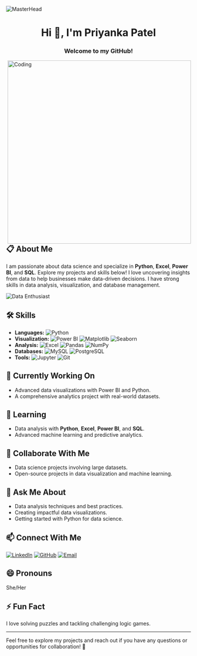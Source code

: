 ![MasterHead](https://user-images.githubusercontent.com/70682152/196581060-0e3cc3d2-93e3-4108-82ea-920de5bcece4.gif)
<h1 align="center">Hi 👋, I'm Priyanka Patel</h1>
<h3 align="center">Welcome to my GitHub!</h3>
<img align="right" alt="Coding" width="500" src="https://user-images.githubusercontent.com/74038190/212741999-016fddbd-617a-4448-8042-0ecf907aea25.gif">

## 📋 About Me
I am passionate about data science and specialize in **Python**, **Excel**, **Power BI**, and **SQL**. Explore my projects and skills below!
I love uncovering insights from data to help businesses make data-driven decisions. I have strong skills in data analysis, visualization, and database management.

![Data Enthusiast](https://example.com/data-enthusiast.jpg)

## 🛠️ Skills

- **Languages:** 
  ![Python](https://img.shields.io/badge/Python-3776AB?style=flat&logo=python&logoColor=white)
- **Visualization:** 
  ![Power BI](https://img.shields.io/badge/Power%20BI-F2C811?style=flat&logo=power-bi&logoColor=black) 
  ![Matplotlib](https://img.shields.io/badge/Matplotlib-007ACC?style=flat&logo=plotly&logoColor=white)
  ![Seaborn](https://img.shields.io/badge/Seaborn-3776AB?style=flat&logo=python&logoColor=white)
- **Analysis:** 
  ![Excel](https://img.shields.io/badge/Excel-217346?style=flat&logo=microsoft-excel&logoColor=white)
  ![Pandas](https://img.shields.io/badge/Pandas-150458?style=flat&logo=pandas&logoColor=white)
  ![NumPy](https://img.shields.io/badge/NumPy-013243?style=flat&logo=numpy&logoColor=white)
- **Databases:** 
  ![MySQL](https://img.shields.io/badge/MySQL-4479A1?style=flat&logo=mysql&logoColor=white)
  ![PostgreSQL](https://img.shields.io/badge/PostgreSQL-336791?style=flat&logo=postgresql&logoColor=white)
- **Tools:** 
  ![Jupyter](https://img.shields.io/badge/Jupyter-F37626?style=flat&logo=jupyter&logoColor=white)
  ![Git](https://img.shields.io/badge/Git-F05032?style=flat&logo=git&logoColor=white)

## 🔭 Currently Working On

- Advanced data visualizations with Power BI and Python.
- A comprehensive analytics project with real-world datasets.

## 🌱 Learning

- Data analysis with **Python**, **Excel**, **Power BI**, and **SQL**.
- Advanced machine learning and predictive analytics.

## 👯 Collaborate With Me

- Data science projects involving large datasets.
- Open-source projects in data visualization and machine learning.

## 💬 Ask Me About

- Data analysis techniques and best practices.
- Creating impactful data visualizations.
- Getting started with Python for data science.

## 📫 Connect With Me

[![LinkedIn](https://img.shields.io/badge/LinkedIn-Connect-blue?style=flat-square&logo=linkedin)](https://www.linkedin.com/in/aipriyankapatel/)
[![GitHub](https://img.shields.io/badge/GitHub-Follow-black?style=flat-square&logo=github)](https://github.com/i-priyankapatel)
[![Email](https://img.shields.io/badge/Email-Contact-red?style=flat-square&logo=gmail)](ai.priyankapatel@gmail.com)

## 😄 Pronouns

She/Her

## ⚡ Fun Fact

I love solving puzzles and tackling challenging logic games.

---

Feel free to explore my projects and reach out if you have any questions or opportunities for collaboration! 🌟
